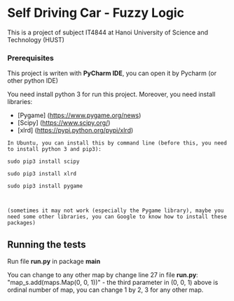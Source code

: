 # Self Driving Car - Fuzzy Logic

This is a project of subject IT4844 at Hanoi University of Science and Technology (HUST)

### Prerequisites

This project is writen with **PyCharm IDE**, you can open it by Pycharm (or other python IDE)

You need install python 3 for run this project. Moreover, you need install libraries:
* [Pygame] (https://www.pygame.org/news)
* [Scipy] (https://www.scipy.org/)
* [xlrd] (https://pypi.python.org/pypi/xlrd)

```
In Ubuntu, you can install this by command line (before this, you need to install python 3 and pip3):

sudo pip3 install scipy

sudo pip3 install xlrd

sudo pip3 install pygame



(sometimes it may not work (especially the Pygame library), maybe you need some other libraries, you can Google to know how to install these packages)
```

## Running the tests

Run file **run.py** in package **main**

You can change to any other map by change line 27 in file **run.py**: "map_s.add(maps.Map(0, 0, 1))" -
the third parameter in (0, 0, 1) above is ordinal number of map, you can change 1 by 2, 3 for any other map.

